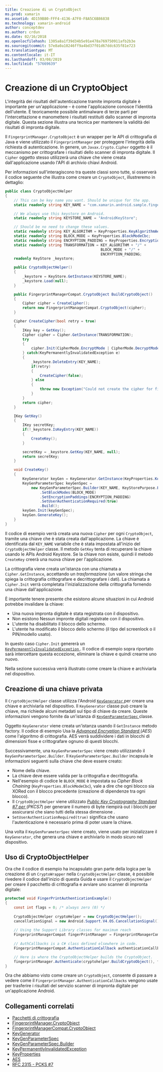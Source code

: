```yaml
---
title: Creazione di un CryptoObject
ms.prod: xamarin
ms.assetid: 4D159B80-FFF4-4136-A7F0-F8A5C6B86838
ms.technology: xamarin-android
author: conceptdev
ms.author: crdun
ms.date: 02/16/2018
ms.openlocfilehash: 1305a8a1f39d34b5e91e478a769750911afb2b3e
ms.sourcegitcommit: 57e8a0a10246ff9a4bd37f01d67ddc635f81e723
ms.translationtype: MT
ms.contentlocale: it-IT
ms.lasthandoff: 03/08/2019
ms.locfileid: "57669639"
---
```

# <a name="creating-a-cryptoobject"></a>Creazione di un CryptoObject

L'integrità dei risultati dell'autenticazione tramite impronta digitale è importante per un'applicazione &ndash; è come l'applicazione conosce l'identità dell'utente. È teoricamente possibile antimalware di terze parti per l'intercettazione e manomettere i risultati restituiti dallo scanner di impronta digitale. Questa sezione illustra una tecnica per mantenere la validità dei risultati di impronta digitale. 

Il `FingerprintManager.CryptoObject` è un wrapper per le API di crittografia di Java e viene utilizzato il `FingerprintManager` per proteggere l'integrità della richiesta di autenticazione. In genere, un `Javax.Crypto.Cipher` oggetto è il meccanismo per crittografare i risultati dello scanner di impronta digitale. Il `Cipher` oggetto stesso utilizzerà una chiave che viene creata dall'applicazione usando l'API di archivio chiavi Android.

Per informazioni sull'interagiscono tra queste classi sono tutte, si osserverà il codice seguente che illustra come creare un `CryptoObject`, illustreremo in dettaglio:

```csharp
public class CryptoObjectHelper
{
    // This can be key name you want. Should be unique for the app.
    static readonly string KEY_NAME = "com.xamarin.android.sample.fingerprint_authentication_key";

    // We always use this keystore on Android.
    static readonly string KEYSTORE_NAME = "AndroidKeyStore";

    // Should be no need to change these values.
    static readonly string KEY_ALGORITHM = KeyProperties.KeyAlgorithmAes;
    static readonly string BLOCK_MODE = KeyProperties.BlockModeCbc;
    static readonly string ENCRYPTION_PADDING = KeyProperties.EncryptionPaddingPkcs7;
    static readonly string TRANSFORMATION = KEY_ALGORITHM + "/" +
                                            BLOCK_MODE + "/" +
                                            ENCRYPTION_PADDING;
    readonly KeyStore _keystore;

    public CryptoObjectHelper()
    {
        _keystore = KeyStore.GetInstance(KEYSTORE_NAME);
        _keystore.Load(null);
    }

    public FingerprintManagerCompat.CryptoObject BuildCryptoObject()
    {
        Cipher cipher = CreateCipher();
        return new FingerprintManagerCompat.CryptoObject(cipher);
    }

    Cipher CreateCipher(bool retry = true)
    {
        IKey key = GetKey();
        Cipher cipher = Cipher.GetInstance(TRANSFORMATION);
        try
        {
            cipher.Init(CipherMode.EncryptMode | CipherMode.DecryptMode, key);
        } catch(KeyPermanentlyInvalidatedException e)
        {
            _keystore.DeleteEntry(KEY_NAME);
            if(retry)
            {
                CreateCipher(false);
            } else
            {
                throw new Exception("Could not create the cipher for fingerprint authentication.", e);
            }
        }
        return cipher;
    }

    IKey GetKey()
    {
        IKey secretKey;
        if(!_keystore.IsKeyEntry(KEY_NAME))
        {
            CreateKey();
        }

        secretKey = _keystore.GetKey(KEY_NAME, null);
        return secretKey;
    }

    void CreateKey()
    {
        KeyGenerator keyGen = KeyGenerator.GetInstance(KeyProperties.KeyAlgorithmAes, KEYSTORE_NAME);
        KeyGenParameterSpec keyGenSpec =
            new KeyGenParameterSpec.Builder(KEY_NAME, KeyStorePurpose.Encrypt | KeyStorePurpose.Decrypt)
                .SetBlockModes(BLOCK_MODE)
                .SetEncryptionPaddings(ENCRYPTION_PADDING)
                .SetUserAuthenticationRequired(true)
                .Build();
        keyGen.Init(keyGenSpec);
        keyGen.GenerateKey();
    }
}
```

Il codice di esempio verrà creata una nuova `Cipher` per ogni `CryptoObject`, tramite una chiave che è stata creata dall'applicazione. La chiave è identificata dal `KEY_NAME` variabile che è stata impostata all'inizio del `CryptoObjectHelper` classe. Il metodo `GetKey` tenta di recuperare la chiave usando le APIs Android Keystore. Se la chiave non esiste, quindi il metodo `CreateKey` creerà una nuova chiave per l'applicazione.

La crittografia viene creata un'istanza con una chiamata a `Cipher.GetInstance`, accettando un _trasformazione_ (un valore stringa che spiega la crittografia crittografare e decrittografare i dati). La chiamata a `Cipher.Init` verrà completata l'inizializzazione della crittografia fornendo una chiave dall'applicazione. 

È importante tenere presente che esistono alcune situazioni in cui Android potrebbe invalidare la chiave: 

* Una nuova impronta digitale è stata registrata con il dispositivo.
* Non esistono Nessun impronte digitali registrate con il dispositivo.
* L'utente ha disabilitato il blocco dello schermo.
* L'utente ha modificato il blocco dello schermo (il tipo del screenlock o il PIN/modello usato).

In questo caso `Cipher.Init` genererà un [ `KeyPermanentlyInvalidatedException` ](https://developer.android.com/reference/android/security/keystore/KeyPermanentlyInvalidatedException.html). Il codice di esempio sopra riportato sarà intercettare questa eccezione, eliminare la chiave e quindi crearne uno nuovo.

Nella sezione successiva verrà illustrato come creare la chiave e archiviarla nel dispositivo.

## <a name="creating-a-secret-key"></a>Creazione di una chiave privata

Il `CryptoObjectHelper` classe utilizza l'Android [ `KeyGenerator` ](https://developer.xamarin.com/api/type/Javax.Crypto.KeyGenerator/) per creare una chiave e archiviarla nel dispositivo. Il `KeyGenerator` classe può creare la chiave, ma richiede alcuni metadati sul tipo di chiave da creare. Queste informazioni vengono fornite da un'istanza di [ `KeyGenParameterSpec` ](https://developer.android.com/reference/android/security/keystore/KeyGenParameterSpec.html) classe. 

Oggetto `KeyGenerator` viene creata un'istanza usando il `GetInstance` metodo factory. Il codice di esempio Usa la [ _Advanced Encryption Standard_ ](https://en.wikipedia.org/wiki/Advanced_Encryption_Standard) (_AES_) come l'algoritmo di crittografia. AES verrà suddividere i dati in blocchi di dimensioni fisse e crittografare ognuno di questi blocchi.

Successivamente, una `KeyGenParameterSpec` viene creato utilizzando il `KeyGenParameterSpec.Builder`. Il `KeyGenParameterSpec.Builder` incapsula le informazioni seguenti sulla chiave che deve essere creato:

* Nome della chiave.
* La chiave deve essere valida per la crittografia e decrittografia.
* Nell'esempio di codice le `BLOCK_MODE` è impostata su _Cipher Block Chaining_ (`KeyProperties.BlockModeCbc`), vale a dire che ogni blocco sia XORed con il blocco precedente (creazione di dipendenze tra ogni blocco). 
* Il `CryptoObjectHelper` viene utilizzato [ _Public Key Cryptography Standard #7 per_ ](https://tools.ietf.org/html/rfc2315) (_PKCS7_) per generare il numero di byte riempirà out i blocchi per assicurarsi che siano tutti della stessa dimensione .
* `SetUserAuthenticationRequired(true)` significa che usano l'autenticazione è necessario prima di poter usare la chiave.

Una volta il `KeyGenParameterSpec` viene creato, viene usato per inizializzare il `KeyGenerator`, che genera una chiave e archiviarlo in modo sicuro nel dispositivo. 

## <a name="using-the-cryptoobjecthelper"></a>Uso di CryptoObjectHelper

Ora che il codice di esempio ha incapsulato gran parte della logica per la creazione di un `CryptoWrapper` nella `CryptoObjectHelper` classe, è possibile rivedere il codice dall'inizio di questa Guida e usare il `CryptoObjectHelper` per creare il pacchetto di crittografia e avviare uno scanner di impronta digitale: 

```csharp
protected void FingerPrintAuthenticationExample()
{
    const int flags = 0; /* always zero (0) */
    
    CryptoObjectHelper cryptoHelper = new CryptoObjectHelper();
    cancellationSignal = new Android.Support.V4.OS.CancellationSignal();
    
    // Using the Support Library classes for maximum reach
    FingerprintManagerCompat fingerPrintManager = FingerprintManagerCompat.From(this);
    
    // AuthCallbacks is a C# class defined elsewhere in code.
    FingerprintManagerCompat.AuthenticationCallback authenticationCallback = new MyAuthCallbackSample(this);

    // Here is where the CryptoObjectHelper builds the CryptoObject. 
    fingerprintManager.Authenticate(cryptohelper.BuildCryptoObject(), flags, cancellationSignal, authenticationCallback, null);
}
```

Ora che abbiamo visto come creare un `CryptoObject`, consente di passare a vedere come il `FingerprintManager.AuthenticationCallbacks` vengono usate per trasferire i risultati del servizio scanner di impronta digitale per un'applicazione Android.



## <a name="related-links"></a>Collegamenti correlati

- [Pacchetti di crittografia](https://developer.xamarin.com/api/type/Javax.Crypto.Cipher/)
- [FingerprintManager.CryptoObject](https://developer.android.com/reference/android/hardware/fingerprint/FingerprintManager.CryptoObject.html)
- [FingerprintManagerCompat.CryptoObject](https://developer.android.com/reference/android/support/v4/hardware/fingerprint/FingerprintManagerCompat.CryptoObject.html)
- [KeyGenerator](https://developer.xamarin.com/api/type/Javax.Crypto.KeyGenerator/)
- [KeyGenParameterSpec](https://developer.android.com/reference/android/security/keystore/KeyGenParameterSpec.html)
- [KeyGenParameterSpec.Builder](https://developer.android.com/reference/android/security/keystore/KeyGenParameterSpec.Builder.html)
- [KeyPermanentlyInvalidatedException](https://developer.android.com/reference/android/security/keystore/KeyPermanentlyInvalidatedException.html)
- [KeyProperties](https://developer.android.com/reference/android/security/keystore/KeyProperties.html)
- [AES](https://en.wikipedia.org/wiki/Advanced_Encryption_Standard)
- [RFC 2315 - PCKS #7](https://tools.ietf.org/html/rfc2315)
